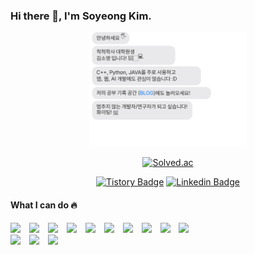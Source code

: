 ### Hi there 👋, I'm Soyeong Kim.
<!--
**kimsoyeong/kimsoyeong** is a ✨ _special_ ✨ repository because its `README.md` (this file) appears on your GitHub profile.

Here are some ideas to get you started:

- 🔭 I’m currently working on ...
- 🌱 I’m currently learning ...
- 👯 I’m looking to collaborate on ...
- 🤔 I’m looking for help with ...
- 💬 Ask me about ...
- 📫 How to reach me: ...
- 😄 Pronouns: ...
-->

<div align=center>
  
<!-- Message SVG --> 
<img src="https://github.com/kimsoyeong/kimsoyeong/blob/main/message.svg" width="50%" >

<!-- Solved.ac profile -->
  [![Solved.ac](http://mazassumnida.wtf/api/mini/generate_badge?boj=thdud4869)](https://solved.ac/thdud4869)
<!-- Blog Bages -->
  [![Tistory Badge](http://img.shields.io/badge/-Tistory-white?style=flat&logo=Velog&link=https://soso-cod3v.tistory.com/)](https://soso-cod3v.tistory.com/)
  [![Linkedin Badge](https://img.shields.io/badge/-LinkedIn-blue?style=flat&logo=Linkedin&logoColor=white&link=https://www.linkedin.com/in/soyeong-kim/)](https://www.linkedin.com/in/soyeong-kim/) 
   <!-- [![Github Blog Badge](http://img.shields.io/badge/-Blog-black?style=flat&logo=github&link=https://kimsoyeong.github.io/)](https://kimsoyeong.github.io/) -->
  
</div>
 

<!-- Stats -->

<!-- [![Soyeong's github stats](https://github-readme-stats.vercel.app/api?username=kimsoyeong)](https://github.com/anuraghazra/github-readme-stats) -->

<!-- [![Soyeong's github stats](https://github-readme-stats.vercel.app/api/top-langs/?username=kimsoyeong&show_icons=true&hide_border=false&title_color=000000&icon_color=7e66b6&layout=compact)](https://github.com/kimsoyeong) -->


<div>
  <h4>What I can do 🔥</h4>
  
  <div>
    <img src="https://img.shields.io/badge/Java-white?style=flat&logo=JAVA&logoColor=red" style="height : auto;margin-right : 10px;">  
    <img src="https://img.shields.io/badge/Python-377fab?style=flat&logo=python&logoColor=white" style="height : auto;margin-right : 10px;">
    <img src="https://img.shields.io/badge/Kotlin-7872e3?style=flat&logo=kotlin&logoColor=white" style="height : auto;margin-right : 10px;">
    <img src="https://img.shields.io/badge/Typescript-007acc?style=flat&logo=typescript&logoColor=white" style="height : auto;margin-right : 10px;">
    <img src="https://img.shields.io/badge/Javascript-efd81d?style=flat&logo=javascript&logoColor=black" style="height : auto;margin-right : 10px;">
    <img src="https://img.shields.io/badge/c++-00599C?style=flat&logo=cplusplus&logoColor=white" style="height : auto;margin-right : 10px;">  
    <img src="https://img.shields.io/badge/React-61DAFB?style=flat&logo=react&logoColor=black" style="height : auto; margin-right : 10px;">
    <img src="https://img.shields.io/badge/Node.js-339933?style=flat&logo=Node.js&logoColor=white" style="height : auto;margin-right : 10px;">
    <img src="https://img.shields.io/badge/Express-white?style=flat&logo=Express&logoColor=black" style="height : auto;margin-right : 10px;">
    <img src="https://img.shields.io/badge/mongoDB-4ea94b?style=flat&logo=MongoDB&logoColor=white" style="height : auto;margin-right : 10px;">
  </div>
  
  <div>
    <img src="https://img.shields.io/badge/ubuntu-E95420?style=flat&logo=ubuntu&logoColor=white" style="height : auto;margin-right : 10px;">
    <img src="https://img.shields.io/badge/Android-white?style=flat&logo=android&logoColor=3ddc84" style="height : auto;margin-right : 10px;">  
    <img src="https://img.shields.io/badge/Firebase-000?style=flat&logo=Firebase&logoColor=FFCA28" style="height : auto;margin-right : 10px;">  
  </div>
  
<div>
